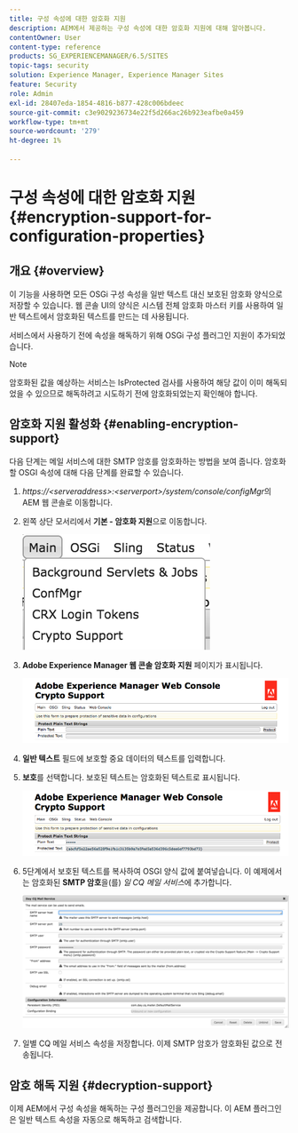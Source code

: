 ```yaml
---
title: 구성 속성에 대한 암호화 지원
description: AEM에서 제공하는 구성 속성에 대한 암호화 지원에 대해 알아봅니다.
contentOwner: User
content-type: reference
products: SG_EXPERIENCEMANAGER/6.5/SITES
topic-tags: security
solution: Experience Manager, Experience Manager Sites
feature: Security
role: Admin
exl-id: 28407eda-1854-4816-b877-428c006bdeec
source-git-commit: c3e9029236734e22f5d266ac26b923eafbe0a459
workflow-type: tm+mt
source-wordcount: '279'
ht-degree: 1%

---
```


# 구성 속성에 대한 암호화 지원{#encryption-support-for-configuration-properties}

## 개요 {#overview}

이 기능을 사용하면 모든 OSGi 구성 속성을 일반 텍스트 대신 보호된 암호화 양식으로 저장할 수 있습니다. 웹 콘솔 UI의 양식은 시스템 전체 암호화 마스터 키를 사용하여 일반 텍스트에서 암호화된 텍스트를 만드는 데 사용됩니다.

서비스에서 사용하기 전에 속성을 해독하기 위해 OSGi 구성 플러그인 지원이 추가되었습니다.

>[!NOTE]
>
>암호화된 값을 예상하는 서비스는 IsProtected 검사를 사용하여 해당 값이 이미 해독되었을 수 있으므로 해독하려고 시도하기 전에 암호화되었는지 확인해야 합니다.

## 암호화 지원 활성화 {#enabling-encryption-support}

다음 단계는 메일 서비스에 대한 SMTP 암호를 암호화하는 방법을 보여 줍니다. 암호화할 OSGI 속성에 대해 다음 단계를 완료할 수 있습니다.

1. *https://&lt;serveraddress>:&lt;serverport>/system/console/configMgr*&#x200B;의 AEM 웹 콘솔로 이동합니다.
1. 왼쪽 상단 모서리에서 **기본 - 암호화 지원**&#x200B;으로 이동합니다.

   ![chlimage_1-325](assets/chlimage_1-325.png)

1. **Adobe Experience Manager 웹 콘솔 암호화 지원** 페이지가 표시됩니다.

   ![screen_shot_2018-08-01at113417am](assets/screen_shot_2018-08-01at113417am.png)

1. **일반 텍스트** 필드에 보호할 중요 데이터의 텍스트를 입력합니다.
1. **보호**&#x200B;를 선택합니다. 보호된 텍스트는 암호화된 텍스트로 표시됩니다.

   ![screen_shot_2018-08-01at113844am](assets/screen_shot_2018-08-01at113844am.png)

1. 5단계에서 보호된 텍스트를 복사하여 OSGI 양식 값에 붙여넣습니다. 이 예제에서는 암호화된 **SMTP 암호**&#x200B;을(를) *일 CQ 메일 서비스*&#x200B;에 추가합니다.

   ![screen_shot_2016-12-18at105809pm](assets/screen_shot_2016-12-18at105809pm.png)

1. 일별 CQ 메일 서비스 속성을 저장합니다. 이제 SMTP 암호가 암호화된 값으로 전송됩니다.

## 암호 해독 지원 {#decryption-support}

이제 AEM에서 구성 속성을 해독하는 구성 플러그인을 제공합니다. 이 AEM 플러그인은 일반 텍스트 속성을 자동으로 해독하고 검색합니다.
